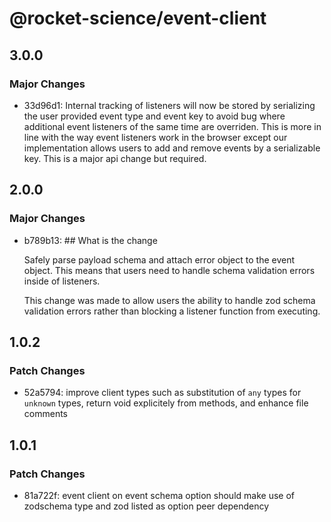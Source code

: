 # @rocket-science/event-client

## 3.0.0

### Major Changes

- 33d96d1: Internal tracking of listeners will now be stored by serializing the user provided event type and event key to avoid bug where additional event listeners of the same time are overriden. This is more in line with the way event listeners work in the browser except our implementation allows users to add and remove events by a serializable key. This is a major api change but required.

## 2.0.0

### Major Changes

- b789b13: ## What is the change

  Safely parse payload schema and attach error object to the event object. This means that users need to handle schema validation errors inside of listeners.

  This change was made to allow users the ability to handle zod schema validation errors rather than blocking a listener function from executing.

## 1.0.2

### Patch Changes

- 52a5794: improve client types such as substitution of `any` types for `unknown` types, return void explicitely from methods, and enhance file comments

## 1.0.1

### Patch Changes

- 81a722f: event client on event schema option should make use of zodschema type and zod listed as option peer dependency
